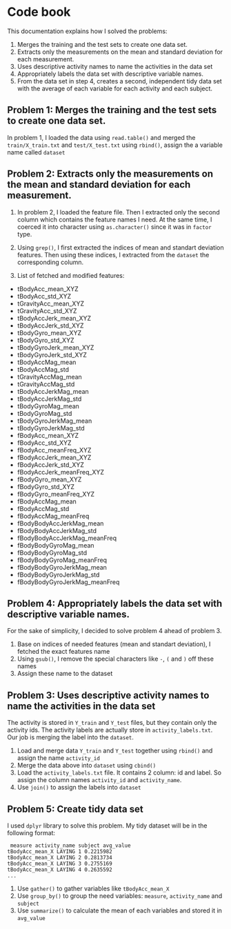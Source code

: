# Code book
This documentation explains how I solved the problems:

1. Merges the training and the test sets to create one data set.
2. Extracts only the measurements on the mean and standard deviation for each measurement. 
3. Uses descriptive activity names to name the activities in the data set
4. Appropriately labels the data set with descriptive variable names. 
5. From the data set in step 4, creates a second, independent tidy data set with the average of each variable for each activity and each subject.

## Problem 1: Merges the training and the test sets to create one data set.

In problem 1, I loaded the data using `read.table()` and merged the `train/X_train.txt` and `test/X_test.txt` using `rbind()`, assign the a variable name called `dataset`

## Problem 2: Extracts only the measurements on the mean and standard deviation for each measurement. 

1. In problem 2, I loaded the feature file. Then I extracted only the second column which contains the feature names I need. At the same time, I coerced it into character using `as.character()` since it was in `factor` type.

2. Using `grep()`, I first extracted the indices of mean and standart deviation features. Then using these indices, I extracted from the `dataset` the corresponding column.

3. List of fetched and modified features:
  * tBodyAcc_mean_XYZ
  * tBodyAcc_std_XYZ
  * tGravityAcc_mean_XYZ
  * tGravityAcc_std_XYZ
  * tBodyAccJerk_mean_XYZ
  * tBodyAccJerk_std_XYZ
  * tBodyGyro_mean_XYZ
  * tBodyGyro_std_XYZ
  * tBodyGyroJerk_mean_XYZ
  * tBodyGyroJerk_std_XYZ
  * tBodyAccMag_mean
  * tBodyAccMag_std
  * tGravityAccMag_mean
  * tGravityAccMag_std
  * tBodyAccJerkMag_mean
  * tBodyAccJerkMag_std
  * tBodyGyroMag_mean             
  * tBodyGyroMag_std
  * tBodyGyroJerkMag_mean
  * tBodyGyroJerkMag_std
  * fBodyAcc_mean_XYZ
  * fBodyAcc_std_XYZ
  * fBodyAcc_meanFreq_XYZ
  * fBodyAccJerk_mean_XYZ
  * fBodyAccJerk_std_XYZ
  * fBodyAccJerk_meanFreq_XYZ
  * fBodyGyro_mean_XYZ
  * fBodyGyro_std_XYZ
  * fBodyGyro_meanFreq_XYZ
  * fBodyAccMag_mean
  * fBodyAccMag_std
  * fBodyAccMag_meanFreq
  * fBodyBodyAccJerkMag_mean
  * fBodyBodyAccJerkMag_std
  * fBodyBodyAccJerkMag_meanFreq
  * fBodyBodyGyroMag_mean
  * fBodyBodyGyroMag_std
  * fBodyBodyGyroMag_meanFreq
  * fBodyBodyGyroJerkMag_mean
  * fBodyBodyGyroJerkMag_std
  * fBodyBodyGyroJerkMag_meanFreq

## Problem 4: Appropriately labels the data set with descriptive variable names. 

For the sake of simplicity, I decided to solve problem 4 ahead of problem 3.
1. Base on indices of needed features (mean and standart deviation), I fetched the exact features name
2. Using `gsub()`, I remove the special characters like `-`, `(` and `)` off these names
3. Assign these name to the dataset

## Problem 3: Uses descriptive activity names to name the activities in the data set

The activity is stored in `Y_train` and `Y_test` files, but they contain only the activity ids. The activity labels are actually store in `activity_labels.txt`. Our job is merging the label into the `dataset`.

1. Load and merge data `Y_train` and `Y_test` together using `rbind()` and assign the name `activity_id`
2. Merge the data above into `dataset` using `cbind()`
3. Load the `activity_labels.txt` file. It contains 2 column: id and label. So assign the column names `activity_id` and `activity_name`.
4. Use `join()` to assign the labels into `dataset`

## Problem 5: Create tidy data set

I used `dplyr` library to solve this problem. My tidy dataset will be in the following format:

```
 measure activity_name subject avg_value
tBodyAcc_mean_X LAYING 1 0.2215982
tBodyAcc_mean_X LAYING 2 0.2813734
tBodyAcc_mean_X LAYING 3 0.2755169
tBodyAcc_mean_X LAYING 4 0.2635592
...

```

1. Use `gather()` to gather variables like `tBodyAcc_mean_X`
2. Use `group_by()` to group the need variables: `measure`, `activity_name` and `subject`
3. Use `summarize()` to calculate the mean of each variables and stored it in `avg_value`
